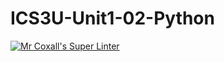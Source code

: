 # ICS3U-Unit1-02-Python

[![Mr Coxall's Super Linter](https://github.com/<Cameron-Diedrich>/<ICS3U-Unit1-02-Python>/workflows/Mr%20Coxall's%20Super%20Linter/badge.svg)](https://github.com/<Cameron-Diedrich>/<ICS3U-Unit1-02-Python>/actions/)
